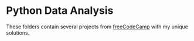 # Python Data Analysis

These folders contain several projects from [freeCodeCamp](https://www.freecodecamp.org/learn/data-analysis-with-python/) with my unique solutions.
